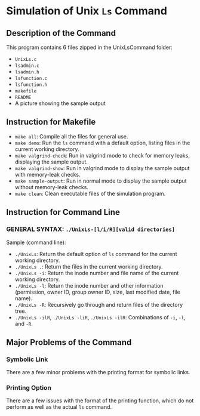 # Simulation of Unix `Ls` Command

## Description of the Command

This program contains 6 files zipped in the UnixLsCommand folder:

- `UnixLs.c`
- `lsadmin.c`
- `lsadmin.h`
- `lsfunction.c`
- `lsfunction.h`
- `makefile`
- `README`
- A picture showing the sample output

## Instruction for Makefile

- `make all`: Compile all the files for general use.
- `make demo`: Run the `ls` command with a default option, listing files in the current working directory.
- `make valgrind-check`: Run in valgrind mode to check for memory leaks, displaying the sample output.
- `make valgrind-show`: Run in valgrind mode to display the sample output with memory-leak checks.
- `make sample-output`: Run in normal mode to display the sample output without memory-leak checks.
- `make clean`: Clean executable files of the simulation program.

## Instruction for Command Line

### GENERAL SYNTAX: `./UnixLs-[l/i/R][valid directories]`

Sample (command line):
- `./UnixLs`: Return the default option of `ls` command for the current working directory.
- `./UnixLs .`: Return the files in the current working directory.
- `./UnixLs -i`: Return the inode number and file name of the current working directory.
- `./UnixLs -l`: Return the inode number and other information (permission, owner ID, group owner ID, size, last modified date, file name).
- `./UnixLs -R`: Recursively go through and return files of the directory tree.
- `./UnixLs -ilR`, `./UnixLs -liR`, `./UnixLs -ilR`: Combinations of `-i`, `-l`, and `-R`.

## Major Problems of the Command

### Symbolic Link

There are a few minor problems with the printing format for symbolic links.

### Printing Option

There are a few issues with the format of the printing function, which do not perform as well as the actual `ls` command.
